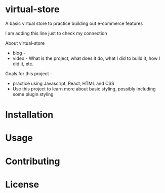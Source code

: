 # virtual-store
A basic virtual store to practice building out e-commerce features 

I am adding this line just to check my connection 

About virtual-store 

- blog - 
- video - What is the project, what does it do, what I did to build it, how I did it, etc. 

Goals for this project - 
- practice using Javascript, React, HTML and CSS 
- Use this project to learn more about basic styling, possibly including some plugin styling 

# Installation 



# Usage 



# Contributing 



# License 
